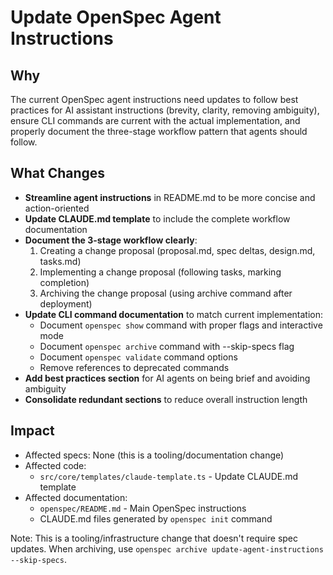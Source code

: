 # Update OpenSpec Agent Instructions

## Why

The current OpenSpec agent instructions need updates to follow best practices for AI assistant instructions (brevity, clarity, removing ambiguity), ensure CLI commands are current with the actual implementation, and properly document the three-stage workflow pattern that agents should follow.

## What Changes

- **Streamline agent instructions** in README.md to be more concise and action-oriented
- **Update CLAUDE.md template** to include the complete workflow documentation
- **Document the 3-stage workflow clearly**:
  1. Creating a change proposal (proposal.md, spec deltas, design.md, tasks.md)
  2. Implementing a change proposal (following tasks, marking completion)
  3. Archiving the change proposal (using archive command after deployment)
- **Update CLI command documentation** to match current implementation:
  - Document `openspec show` command with proper flags and interactive mode
  - Document `openspec archive` command with --skip-specs flag
  - Document `openspec validate` command options
  - Remove references to deprecated commands
- **Add best practices section** for AI agents on being brief and avoiding ambiguity
- **Consolidate redundant sections** to reduce overall instruction length

## Impact

- Affected specs: None (this is a tooling/documentation change)
- Affected code: 
  - `src/core/templates/claude-template.ts` - Update CLAUDE.md template
- Affected documentation:
  - `openspec/README.md` - Main OpenSpec instructions
  - CLAUDE.md files generated by `openspec init` command

Note: This is a tooling/infrastructure change that doesn't require spec updates. When archiving, use `openspec archive update-agent-instructions --skip-specs`.